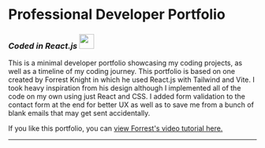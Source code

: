 <h1>Professional Developer Portfolio</h1>

<h3>
  <em>Coded in React.js</em> 
  <img src="https://user-images.githubusercontent.com/22157316/215364065-9a120f6a-f86d-4211-8f40-78a9acaca45c.png" height="30px" width="30px"/>
</h3>

<p>This is a minimal developer portfolio showcasing my coding projects, as well as a timeline of my coding journey. This portfolio is based on one created by Forrest Knight in which he used React.js with Tailwind and Vite. I took heavy inspiration from his design although I implemented all of the code on my own using just React and CSS. I added form validation to the contact form at the end for better UX as well as to save me from a bunch of blank emails that may get sent accidentally.</p>

<p>If you like this portfolio, you can <a href="https://www.youtube.com/watch?v=b0pkpcD8Ms4" target="_blank">view Forrest's video tutorial here.</a></p>
<hr/>


